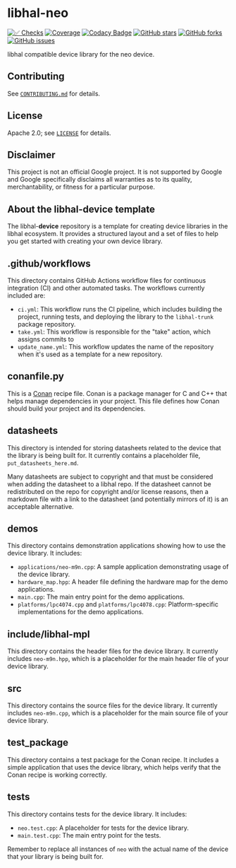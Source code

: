 # libhal-neo

[![✅ Checks](https://github.com/libhal/libhal-neo/actions/workflows/ci.yml/badge.svg)](https://github.com/libhal/libhal-neo/actions/workflows/ci.yml)
[![Coverage](https://libhal.github.io/libhal-neo/coverage/coverage.svg)](https://libhal.github.io/libhal-neo/coverage/)
[![Codacy Badge](https://app.codacy.com/project/badge/Grade/b084e6d5962d49a9afcb275d62cd6586)](https://www.codacy.com/gh/libhal/libhal-neo/dashboard?utm_source=github.com&amp;utm_medium=referral&amp;utm_content=libhal/libhal-neo&amp;utm_campaign=Badge_Grade)
[![GitHub stars](https://img.shields.io/github/stars/libhal/libhal-neo.svg)](https://github.com/libhal/libhal-neo/stargazers)
[![GitHub forks](https://img.shields.io/github/forks/libhal/libhal-neo.svg)](https://github.com/libhal/libhal-neo/network)
[![GitHub issues](https://img.shields.io/github/issues/libhal/libhal-neo.svg)](https://github.com/libhal/libhal-neo/issues)

libhal compatible device library for the neo device.

## Contributing

See [`CONTRIBUTING.md`](CONTRIBUTING.md) for details.

## License

Apache 2.0; see [`LICENSE`](LICENSE) for details.

## Disclaimer

This project is not an official Google project. It is not supported by
Google and Google specifically disclaims all warranties as to its quality,
merchantability, or fitness for a particular purpose.

## About the libhal-device template

The libhal-__device__ repository is a template for creating device libraries in
the libhal ecosystem. It provides a structured layout and a set of files to help
you get started with creating your own device library.

## .github/workflows

This directory contains GitHub Actions workflow files for continuous integration
(CI) and other automated tasks. The workflows currently included are:

- `ci.yml`: This workflow runs the CI pipeline, which includes
  building the project, running tests, and deploying the library to the
  `libhal-trunk` package repository.
- `take.yml`: This workflow is responsible for the "take" action, which assigns
  commits to
- `update_name.yml`: This workflow updates the name of the repository when it's
  used as a template for a new repository.

## conanfile.py

This is a [Conan](https://conan.io/) recipe file. Conan is a package manager for
C and C++ that helps manage dependencies in your project. This file defines how
Conan should build your project and its dependencies.

## datasheets

This directory is intended for storing datasheets related to the device that the
library is being built for. It currently contains a placeholder file,
`put_datasheets_here.md`.

Many datasheets are subject to copyright and that must be considered when adding
the datasheet to a libhal repo. If the datasheet cannot be redistributed on the
repo for copyright and/or license reasons, then a markdown file with a link to
the datasheet (and potentially mirrors of it) is an acceptable alternative.

## demos

This directory contains demonstration applications showing how to use the device
library. It includes:

- `applications/neo-m9n.cpp`: A sample application demonstrating usage of the
  device library.
- `hardware_map.hpp`: A header file defining the hardware map for the demo
  applications.
- `main.cpp`: The main entry point for the demo applications.
- `platforms/lpc4074.cpp` and `platforms/lpc4078.cpp`: Platform-specific
  implementations for the demo applications.

## include/libhal-mpl

This directory contains the header files for the device library. It currently
includes `neo-m9n.hpp`, which is a placeholder for the main header file of
your device library.

## src

This directory contains the source files for the device library. It currently
includes `neo-m9n.cpp`, which is a placeholder for the main source file of
your device library.

## test_package

This directory contains a test package for the Conan recipe. It includes a
simple application that uses the device library, which helps verify that the
Conan recipe is working correctly.

## tests

This directory contains tests for the device library. It includes:

- `neo.test.cpp`: A placeholder for tests for the device library.
- `main.test.cpp`: The main entry point for the tests.

Remember to replace all instances of `neo` with the actual name of the
device that your library is being built for.